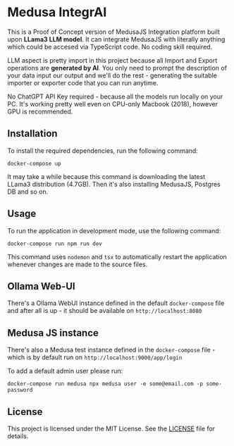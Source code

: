 # Medusa IntegrAI

This is a Proof of Concept version of MedusaJS Integration platform built upon **LLama3 LLM model**. It can integrate MedusaJS with literally anything which could be accesed via TypeScript code. No coding skill required.

LLM aspect is pretty import in this project because all Import and Export operations are **generated by AI**. You only need to prompt the description of your data input our output and we'll do the rest - generating the suitable importer or exporter code that you can run anytime.

No ChatGPT API Key required - because all the models run locally on your PC. It's working pretty well even on CPU-only Macbook (2018), however GPU is recommended.

## Installation

To install the required dependencies, run the following command:

```
docker-compose up
```

It may take a while because this command is downloading the latest LLama3 distribution (4.7GB). Then it's also installing MedusaJS, Postgres DB and so on.

## Usage

To run the application in development mode, use the following command:

```
docker-compose run npm run dev
```

This command uses `nodemon` and `tsx` to automatically restart the application whenever changes are made to the source files.

## Ollama Web-UI

There's a Ollama WebUI instance defined in the default `docker-compose` file and after all is up - it should be available on `http://localhost:8080`

## Medusa JS instance

There's also a Medusa test instance defined in the `docker-compose` file - which is by default run on `http://localhost:9000/app/login`

To add a default admin user please run:

```
docker-compose run medusa npx medusa user -e some@email.com -p some-password 
```

## License

This project is licensed under the MIT License. See the [LICENSE](./LICENSE) file for details.
```

